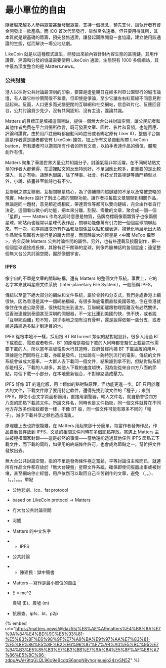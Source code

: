 # 最小單位的自由

隨著越來越多人參與眾籌甚至發起眾籌，支持一個概念，預先支付，讓執行者有資金開發出一款產品。而 ICO 首次代幣發行，雖然臭名遠播，但只要用得其所，其本質就是跟基礎的眾籌，預先發售通證，讓發起團隊開發一套協議，建立使用該通證的生態，從而解決一場公地悲劇。

LikeCoin 就是以這種模式誕生，開發出來給內容針對內容生態的區塊鏈，其用作讚賞、溯源和分發的協議需要使用 LikeCoin 通證。生態現有 1000 多個網站，其中最為深度整合的是 Matters.news。

### 公共討論

港人以往對公共討論最深刻的印象，要算是逢星期日在維多利亞公園舉行的城市論壇，有人嫌它吵吵鬧鬧很不和諧，但即使是爭論，至少它讓左右紅藍綠不同意見對話起來。反而，人口更多而光譜更闊的互聯網和社交網站，信息碎片化、反應回音谷，公共討論買少見少，沒有共同認知、沒有主流，遑論共識。

Matters 的目標正是填補這個空缺，提供一個無大台公共討論空間，讓公民記者和其他作者免費在平台賞暢所欲言，既可發表文章、圖片、影片和音頻，也能回應、評論和讚賞。由於用戶註冊時都自動同時註冊或者綁定原有 Liker ID，整個平台無論是作者還是讀者都管有 LikeCoin 錢包，加上所有文章自動附帶 LikeCoin button，所有讀者可以讚賞所有作者的所有文章，以拍手表達作品的價值，體現創作有價。

Matters 聚集了華語世界大量公共知識分子，討論氣氛非常活躍，在不同網站貼文章的作者大都覺得，在這裡貼文的反應特別好，不單回應比較多，更重要的是比較深入，言之有物。議題也很廣，除了時事、社會、科技尤其區塊鏈等熱門類型以外，小說、插畫甚至新詩也有不少。

互聯網之謂互聯網，互相關聯是核心，為了彌補單向超鏈結的不足以及常被忽略的現實，Matters 設計了別出心裁的關聯功能，讓作者把每篇文章關聯到相關作品，無論是同一題材，意見類近或相反，帶連貫性等都可以雙向鏈結，完全由作者自行決定。這個看似微小的功能，把本來分離、割裂、零散的文章，聚合成一個一個「星群」—— Matters 作為名詞時意思是物質，品牌商標既像兩顆質子也像兩個星球，網站內也經常以星球代表作品，關聯功能像萬有引力把一個個星球關聯起來。有一次，程序員讀取所有作品和及關係並以點和線表達，視覺化地展示出大熱作品就像周圍有大量行星的龐大恆星，而當時最大的恆星是 &lt;中國 MeToo 檔案&gt;，完全反映 Matters 公共討論空間的屬性。另外，也有些連載及接龍創作，把一個個星球連接成長條，其餘有若干關聯的星球，則像希臘神話的各個星座；遠望整個無大台公共討論空間，儼然像個宇宙。

### IPFS

像宇宙的不單是文章的關聯結構，還有 Matters 的整個文件系統，事實上，它的名字本來就叫星際文件系統（Inter-planetary File System），一般簡稱 IPFS。

傳統以至當下絕大部分的網站和文件系統，屬於骨幹和分支式，我們身處香港上網很快，因為香港是其中一個網絡樞紐，有很多海底電纜直駁美國等地，住在香港就像住在快速公路旁邊，很快就能去到遠方。互聯網距離跟物理距離沒有必然關係，從香港連線到泰國甚至深圳的伺服器，不一定比連到美國的快，快不快，或者說「互聯網距離」短不短，視乎兩地之間有沒有骨幹，還是說得依賴一些分支，或者繞遠路經過多點才到達目的地。

IPFS 從根本地不一樣，採用跟 BT BitTorrent 類似的點對點設計。很多人用過 BT 下載歌曲、電影或者軟件，BT 的原理是每個下載的人同時都會幫忙上載給其他需要下載的人，所以當年盜版電影大行其道時，政府曾經拘捕 BT 下載盜版的用戶，理據是他們同時在上載，亦即是發佈。比如說有一齣特別流行的電影，傳統的文件系統會做成大塞車，一大群人去下載同一個文件，結果誰到拿不到，但點對點系統卻是相反，下載的人越多，其他人下載的速度越快，因為能從來自四方八面的節點，每個下載一小部分，在本地重新組合，不對線路造成壓力。

IPFS 好像 BT 的進化版，用上類似的點對點原理，但功能更進一步。BT 只用於龐大的文件，下載文件除了要用特定軟件，還得先找到改文件的「種子」；來到 IPFS，即使小至文字頁面都適用，直接用瀏覽器，輸入文件名，就自動會從四方八面的節點下載該文件。所謂文件名，同時也是文件指紋，同一個文件就算在不同地方存放多份指紋都會一樣，不像 BT 般，同一個文件可能有眾多不同的「種子」，減少下載共享之餘也造成混亂。

原理聽上去也許很複雜，在 Matters 用起來卻十分簡單。每當作者發佈作品，作品自動會存放到 IPFS，文章的相關文件同時在多個節點存放。當遇上 Matters 主站被極權國家封鎖——這是必然的事情——當地還能透過其他任何 IPFS 節點去下載文件，而下載的同時，如果用的終端條件許可，也會成為節點之一，幫忙把文件發放出去。

無大台公共討論空間，指的不單是發佈條件極之寬鬆，平等討論沒主席而已，就連所有作品文件都存放於「無大台硬盤」星際文件系統，確保即使伺服器出事或被封堵，甚至網站停止經營，用戶依然可以取回自己辛苦創作的文章，避免 （。。）、（。。）。。。單點 







* 公地悲劇、ico、fat protocol
* based on LikeCoin protocol -&gt; Matters
* 冇大台公共討論空間
* 河蟹
* Matters 的中文名字
* * IPFS
* 公共討論
* * 陳建民：獄中簡書
* Matters — 寫作是最小單位的自由
* E = mc^2



  農場 \(E\)、農墟 \(m\)

* 抗審查、ipfs、bt、p2p

{% embed url="https://matters.news/@daz55/%E8%AE%A9matters%E4%B8%8A%E7%9A%84%E4%BD%9C%E5%93%81-%E5%83%8F%E6%98%9F%E7%A9%BA%E9%97%AA%E7%83%81-%E5%8E%86%E5%8F%B2%E6%96%87%E7%AB%A0%E5%BC%95%E7%94%B3%E5%85%B3%E7%B3%BB%E7%9A%84%E5%8F%AF%E8%A7%86%E5%8C%96-zdpuAvAH9tqGLQL96o9eBcdqS6anpN8yhqrjeuejp24zvSN5Z" %}



